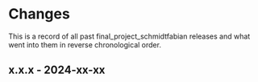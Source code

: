 # Changes

This is a record of all past final_project_schmidtfabian releases and what went into
them in reverse chronological order.


## x.x.x - 2024-xx-xx
